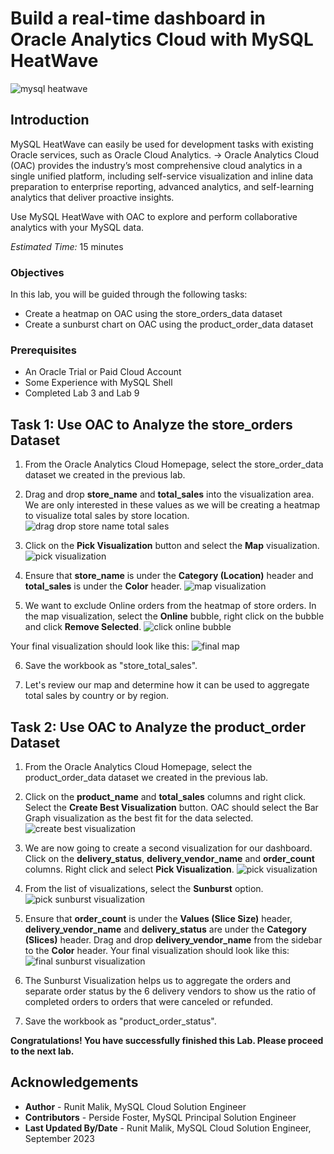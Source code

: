 # Build a real-time dashboard in Oracle Analytics Cloud with MySQL HeatWave

![mysql heatwave](./images/mysql-heatwave-logo.jpeg " mysql heatwave")

## Introduction

MySQL HeatWave can easily be used for development tasks with existing Oracle services, such as Oracle Cloud Analytics. -> Oracle Analytics Cloud (OAC) provides the industry’s most comprehensive cloud analytics in a single unified platform, including self-service visualization and inline data preparation to enterprise reporting, advanced analytics, and self-learning analytics that deliver proactive insights.

Use MySQL HeatWave with OAC to explore and perform collaborative analytics with your MySQL data.

_Estimated Time:_ 15 minutes


### Objectives

In this lab, you will be guided through the following tasks:

- Create a heatmap on OAC using the store\_orders\_data dataset
- Create a sunburst chart on OAC using the product\_order\_data dataset

### Prerequisites

- An Oracle Trial or Paid Cloud Account
- Some Experience with MySQL Shell
- Completed Lab 3 and Lab 9

## Task 1: Use OAC to Analyze the store_orders Dataset

1. From the Oracle Analytics Cloud Homepage, select the store\_order\_data dataset we created in the previous lab.

2. Drag and drop **store\_name** and **total\_sales** into the visualization area. We are only interested in these values as we will be creating a heatmap to visualize total sales by store location. 
    ![drag drop store name total sales](./images/drag-drop-store-name-total-sales.png " drag drop store name total sales")

3. Click on the **Pick Visualization** button and select the **Map** visualization.
    ![pick visualization](./images/pick-visualization.png " pick visualization")

4. Ensure that **store\_name** is under the **Category (Location)** header and **total\_sales** is under the **Color** header.
    ![map visualization](./images/map-visualization.png " map visualization")

5. We want to exclude Online orders from the heatmap of store orders. In the map visualization, select the **Online** bubble, right click on the bubble and click **Remove Selected**.
    ![click online bubble](./images/click-online-bubble.png " click online bubble")

Your final visualization should look like this: 
    ![final map](./images/final-map.png " final map")

6. Save the workbook as "store\_total\_sales".

7. Let's review our map and determine how it can be used to aggregate total sales by country or by region. 

## Task 2: Use OAC to Analyze the product_order Dataset

1. From the Oracle Analytics Cloud Homepage, select the product\_order\_data dataset we created in the previous lab.

2. Click on the **product\_name** and **total\_sales** columns and right click. Select the **Create Best Visualization** button. OAC should select the Bar Graph visualization as the best fit for the data selected.
    ![create best visualization](./images/create-best-visualization.png " create best visualization")

3. We are now going to create a second visualization for our dashboard. Click on the **delivery\_status**, **delivery\_vendor\_name** and **order\_count** columns. Right click and select **Pick Visualization**. 
    ![pick visualization](./images/pick-visualization-2.png " pick visualization")

4. From the list of visualizations, select the **Sunburst** option.
    ![pick sunburst visualization](./images/pick-sunburst-visualization.png " pick sunburst visualization")

5. Ensure that **order\_count** is under the **Values (Slice Size)** header, **delivery\_vendor\_name** and **delivery\_status** are under the **Category (Slices)** header. Drag and drop **delivery\_vendor\_name** from the sidebar to the **Color** header. Your final visualization should look like this:
    ![final sunburst visualization](./images/final-sunburst-visualization.png " final sunburst visualization")

6. The Sunburst Visualization helps us to aggregate the orders and separate order status by the 6 delivery vendors to show us the ratio of completed orders to orders that were canceled or refunded.

7. Save the workbook as "product\_order\_status".

**Congratulations! You have successfully finished this Lab. Please proceed to the next lab.**


## Acknowledgements

- **Author** - Runit Malik, MySQL Cloud Solution Engineer
- **Contributors** - Perside Foster, MySQL Principal Solution Engineer
- **Last Updated By/Date** - Runit Malik, MySQL Cloud Solution Engineer, September 2023
